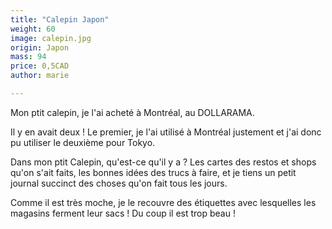 ```yaml
---
title: "Calepin Japon"
weight: 60
image: calepin.jpg
origin: Japon
mass: 94
price: 0,5CAD
author: marie

---
```


Mon ptit calepin, je l'ai acheté à Montréal, au DOLLARAMA. 

Il y en avait deux ! Le premier, je l'ai utilisé à Montréal justement et j'ai donc pu utiliser le deuxième pour Tokyo. 

Dans mon ptit Calepin, qu'est-ce qu'il y a ? Les cartes des restos et shops qu'on s'ait faits, les bonnes idées des trucs à faire, et je tiens un petit journal succinct des choses qu'on fait tous les jours. 

Comme il est très moche, je le recouvre des étiquettes avec lesquelles les magasins ferment leur sacs ! Du coup il est trop beau !